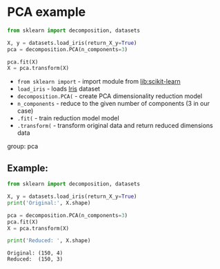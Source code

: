 # PCA example

```python
from sklearn import decomposition, datasets

X, y = datasets.load_iris(return_X_y=True)
pca = decomposition.PCA(n_components=3)

pca.fit(X)
X = pca.transform(X)
```

- `from sklearn import` - import module from [lib:scikit-learn](https://onelinerhub.com/python-scikit-learn/how-to-install-scikit-learn-using-pip)
- `load_iris` - loads [Iris](https://scikit-learn.org/stable/auto_examples/datasets/plot_iris_dataset.html) dataset
- `decomposition.PCA(` - create PCA dimensionality reduction model
- `n_components` - reduce to the given number of components (3 in our case)
- `.fit(` - train reduction model model
- `.transform(` - transform original data and return reduced dimensions data

group: pca

## Example: 
```python
from sklearn import decomposition, datasets

X, y = datasets.load_iris(return_X_y=True)
print('Original:', X.shape)

pca = decomposition.PCA(n_components=3)
pca.fit(X)
X = pca.transform(X)

print('Reduced: ', X.shape)
```
```
Original: (150, 4)
Reduced:  (150, 3)

```

